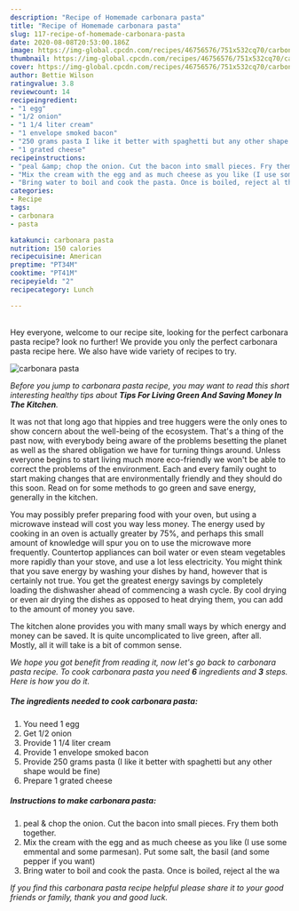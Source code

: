```yaml
---
description: "Recipe of Homemade carbonara pasta"
title: "Recipe of Homemade carbonara pasta"
slug: 117-recipe-of-homemade-carbonara-pasta
date: 2020-08-08T20:53:00.186Z
image: https://img-global.cpcdn.com/recipes/46756576/751x532cq70/carbonara-pasta-recipe-main-photo.jpg
thumbnail: https://img-global.cpcdn.com/recipes/46756576/751x532cq70/carbonara-pasta-recipe-main-photo.jpg
cover: https://img-global.cpcdn.com/recipes/46756576/751x532cq70/carbonara-pasta-recipe-main-photo.jpg
author: Bettie Wilson
ratingvalue: 3.8
reviewcount: 14
recipeingredient:
- "1 egg"
- "1/2 onion"
- "1 1/4 liter cream"
- "1 envelope smoked bacon"
- "250 grams pasta I like it better with spaghetti but any other shape would be fine"
- "1 grated cheese"
recipeinstructions:
- "peal &amp; chop the onion. Cut the bacon into small pieces. Fry them both together."
- "Mix the cream with the egg and as much cheese as you like (I use some emmental and some parmesan). Put some salt, the basil (and some pepper if you want)"
- "Bring water to boil and cook the pasta. Once is boiled, reject al the wa"
categories:
- Recipe
tags:
- carbonara
- pasta

katakunci: carbonara pasta 
nutrition: 150 calories
recipecuisine: American
preptime: "PT34M"
cooktime: "PT41M"
recipeyield: "2"
recipecategory: Lunch

---
```

<br>
Hey everyone, welcome to our recipe site, looking for the perfect carbonara pasta recipe? look no further! We provide you only the perfect carbonara pasta recipe here. We also have wide variety of recipes to try.
<br>


![carbonara pasta](https://img-global.cpcdn.com/recipes/46756576/751x532cq70/carbonara-pasta-recipe-main-photo.jpg)

<i>Before you jump to carbonara pasta recipe, you may want to read this short interesting healthy tips about 
<strong>Tips For Living Green And Saving Money In The Kitchen</strong>.</i>
</br>

It was not that long ago that hippies and tree huggers were the only ones to show concern about the well-being of the ecosystem. That's a thing of the past now, with everybody being aware of the problems besetting the planet as well as the shared obligation we have for turning things around. Unless everyone begins to start living much more eco-friendly we won't be able to correct the problems of the environment. Each and every family ought to start making changes that are environmentally friendly and they should do this soon. Read on for some methods to go green and save energy, generally in the kitchen.

You may possibly prefer preparing food with your oven, but using a microwave instead will cost you way less money. The energy used by cooking in an oven is actually greater by 75%, and perhaps this small amount of knowledge will spur you on to use the microwave more frequently. Countertop appliances can boil water or even steam vegetables more rapidly than your stove, and use a lot less electricity. You might think that you save energy by washing your dishes by hand, however that is certainly not true. You get the greatest energy savings by completely loading the dishwasher ahead of commencing a wash cycle. By cool drying or even air drying the dishes as opposed to heat drying them, you can add to the amount of money you save.

The kitchen alone provides you with many small ways by which energy and money can be saved. It is quite uncomplicated to live green, after all. Mostly, all it will take is a bit of common sense.


<i>We hope you got benefit from reading it, now let's go back to carbonara pasta recipe. To cook carbonara pasta you need <strong>6</strong> ingredients and <strong>3</strong> steps. Here is how you do it.
</i>

##### The ingredients needed to cook carbonara pasta:

1. You need 1 egg
1. Get 1/2 onion
1. Provide 1 1/4 liter cream
1. Provide 1 envelope smoked bacon
1. Provide 250 grams pasta (I like it better with spaghetti but any other shape would be fine)
1. Prepare 1 grated cheese


##### Instructions to make carbonara pasta:

1. peal &amp; chop the onion. Cut the bacon into small pieces. Fry them both together.
1. Mix the cream with the egg and as much cheese as you like (I use some emmental and some parmesan). Put some salt, the basil (and some pepper if you want)
1. Bring water to boil and cook the pasta. Once is boiled, reject al the wa


<i>If you find this carbonara pasta recipe helpful please share it to your good friends or family, thank you and good luck.</i>
